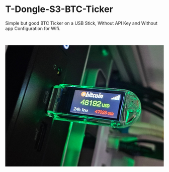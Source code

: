 # T-Dongle-S3-BTC-Ticker
Simple but good BTC Ticker on a USB Stick, Without API Key and Without app Configuration for Wifi. 

<br>

<p><img src="https://github.com/oxinon/T-Dongle-S3-BTC-Ticker/blob/main/Pictures/T-Dongle-S3-BTC-Ticker.png" alt="Cover" width="600"></p>
<br>
<br>
